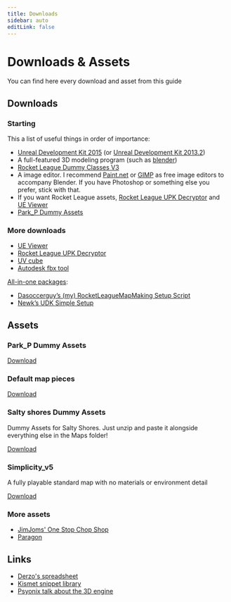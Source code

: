 ```yaml
---
title: Downloads
sidebar: auto
editLink: false
---
```

# Downloads & Assets

You can find here every download and asset from this guide

## Downloads

### Starting

This a list of useful things in order of importance:

* [Unreal Development Kit 2015](https://drive.google.com/uc?id=1z9C3t6nKW1utWilVshODxyGcucxuzbOW&export=download) (or [Unreal Development Kit 2013.2](https://drive.google.com/open?id=1IBLYxCDxIgRtMS7V9SizeY_FpHhWEHxo))
* A full-featured 3D modeling program (such as [blender](https://www.blender.org/))
* [Rocket League Dummy Classes V3](https://github.com/ardivee/RL-Dummy-Classes-v3)
* A image editor. I recommend [Paint.net](http://www.getpaint.net/download.html#download) or [GIMP](https://www.gimp.org/downloads/) as free image editors to accompany Blender. If you have Photoshop or something else you prefer, stick with that.
* If you want Rocket League assets, [Rocket League UPK Decryptor](./downloads.html#more-downloads) and [UE Viewer](./downloads.html#more-downloads)
* [Park_P Dummy Assets](./downloads.html#park-p-dummy-assets)


### More downloads
* [UE Viewer](http://www.gildor.org/en/projects/umodel#files)
* [Rocket League UPK Decryptor](https://www.reddit.com/r/RocketLeague/comments/3v9d10/rocket_league_upk_decryptor_datamined_car_hitbox/?st=iti85t6x&sh=ad0687b1)
* [UV cube](https://drive.google.com/file/d/1sS6KkDMfkzkhJfuBMicUa56FpdiDXvO-/view)
* [Autodesk fbx tool](https://www.autodesk.com/developer-network/platform-technologies/fbx-converter-archives)

[All-in-one packages](../beginner/quick_install):
* [Dasoccerguy’s (my) RocketLeagueMapMaking Setup Script](https://github.com/Dasoccerguy/RocketLeagueMapMaking)
* [Newk’s UDK Simple Setup](https://rocketleaguemods.com/mods/udk-2015-simple-setup/)

## Assets

### Park_P Dummy Assets

[Download](https://drive.google.com/open?id=1rpQzqHgoRgpOBSHEpeDwvRtG3sYUXacl)

### Default map pieces

[Download](https://drive.google.com/file/d/1_SRltyPZXlqwuA4s2rHA5H8GgMOiSqk-/view?usp=sharing)

### Salty shores Dummy Assets

Dummy Assets for Salty Shores. Just unzip and paste it alongside everything else in the Maps folder!

<a href="" download>Download</a>

### Simplicity_v5 
A fully playable standard map with no materials or environment detail

<a href="" download>Download</a>

### More assets

* [JimJoms' One Stop Chop Shop](https://drive.google.com/drive/folders/0B1VfmKjZuD8OYVlURld3ZFhTRk0)
* [Paragon](https://www.unrealengine.com/en-US/paragon)

## Links

* [Derzo's spreadsheet](https://docs.google.com/spreadsheets/d/1KLs5r_sUn3W6rLrw_xQJbEK-LOmxCiBRfo9_XI79Kng)
* [Kismet snippet library](https://github.com/RocketLeagueMapmaking/Kismet)
* [Psyonix talk about the 3D engine](https://www.youtube.com/watch?v=ueEmiDM94IE)